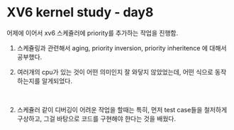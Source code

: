 # XV6 kernel study - day8

어제에 이어서 xv6 스케쥴러에 priority를 추가하는 작업을 진행함.

1. 스케쥴링과 관련해서 aging, priority inversion, priority inheritence 에 대해서 공부했다. 

1. 여러개의 cpu가 있는 것이 어떤 의미인지 잘 와닿지 않았었는데, 어떤 식으로 동작하는지를 알게되었다. 
<br>

2. 스케쥴러 같이 디버깅이 어려운 작업을 할때는 특히, 먼저 test case들을 철저하게 구상하고, 그걸 바탕으로 코드를 구현해야 한다는 것을 배웠다. 
